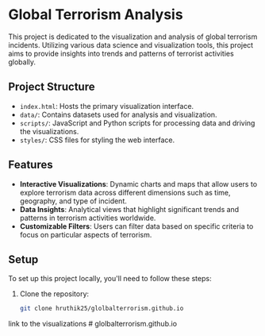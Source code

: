 # Global Terrorism Analysis

This project is dedicated to the visualization and analysis of global terrorism incidents. Utilizing various data science and visualization tools, this project aims to provide insights into trends and patterns of terrorist activities globally.

## Project Structure

- `index.html`: Hosts the primary visualization interface.
- `data/`: Contains datasets used for analysis and visualization.
- `scripts/`: JavaScript and Python scripts for processing data and driving the visualizations.
- `styles/`: CSS files for styling the web interface.

## Features

- **Interactive Visualizations**: Dynamic charts and maps that allow users to explore terrorism data across different dimensions such as time, geography, and type of incident.
- **Data Insights**: Analytical views that highlight significant trends and patterns in terrorism activities worldwide.
- **Customizable Filters**: Users can filter data based on specific criteria to focus on particular aspects of terrorism.

## Setup

To set up this project locally, you'll need to follow these steps:

1. Clone the repository:
   ```bash
   git clone hruthik25/glolbalterrorism.github.io
link to the visualizations # glolbalterrorism.github.io
